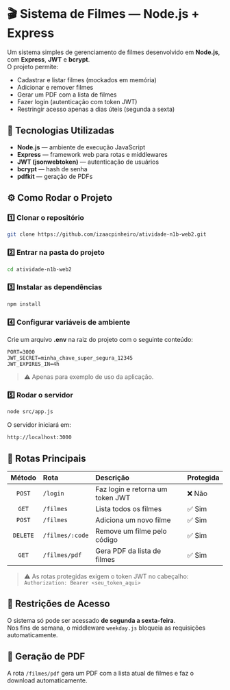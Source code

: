 # 🎬 Sistema de Filmes — Node.js + Express

Um sistema simples de gerenciamento de filmes desenvolvido em **Node.js**, com **Express**, **JWT** e **bcrypt**.  
O projeto permite:
- Cadastrar e listar filmes (mockados em memória)  
- Adicionar e remover filmes  
- Gerar um PDF com a lista de filmes  
- Fazer login (autenticação com token JWT)  
- Restringir acesso apenas a dias úteis (segunda a sexta)

## 🚀 Tecnologias Utilizadas

- **Node.js** — ambiente de execução JavaScript  
- **Express** — framework web para rotas e middlewares  
- **JWT (jsonwebtoken)** — autenticação de usuários  
- **bcrypt** — hash de senha  
- **pdfkit** — geração de PDFs  

## ⚙️ Como Rodar o Projeto

### 1️⃣ Clonar o repositório
```bash
git clone https://github.com/izaacpinheiro/atividade-n1b-web2.git
```

### 2️⃣ Entrar na pasta do projeto
```bash
cd atividade-n1b-web2
```

### 3️⃣ Instalar as dependências
```bash
npm install
```

### 4️⃣ Configurar variáveis de ambiente
Crie um arquivo **.env** na raiz do projeto com o seguinte conteúdo:
```
PORT=3000
JWT_SECRET=minha_chave_super_segura_12345
JWT_EXPIRES_IN=4h
```
> ⚠️ Apenas para exemplo de uso da aplicação.

### 5️⃣ Rodar o servidor
```bash
node src/app.js
```

O servidor iniciará em:
```
http://localhost:3000
```

## 🔑 Rotas Principais

| Método | Rota | Descrição | Protegida |
|:------:|:------|:-----------|:-----------|
| `POST` | `/login` | Faz login e retorna um token JWT | ❌ Não |
| `GET` | `/filmes` | Lista todos os filmes | ✅ Sim |
| `POST` | `/filmes` | Adiciona um novo filme | ✅ Sim |
| `DELETE` | `/filmes/:code` | Remove um filme pelo código | ✅ Sim |
| `GET` | `/filmes/pdf` | Gera PDF da lista de filmes | ✅ Sim |

> ⚠️ As rotas protegidas exigem o token JWT no cabeçalho:  
> `Authorization: Bearer <seu_token_aqui>`

## 📅 Restrições de Acesso

O sistema só pode ser acessado **de segunda a sexta-feira**.  
Nos fins de semana, o middleware `weekday.js` bloqueia as requisições automaticamente.

## 📄 Geração de PDF

A rota `/filmes/pdf` gera um PDF com a lista atual de filmes e faz o download automaticamente.
